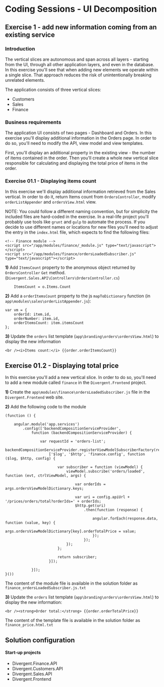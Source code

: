 # Coding Sessions - UI Decomposition

## Exercise 1 - add new information coming from an existing service

### Introduction

The vertical slices are autonomous and span across all layers - starting from the UI, through all other application layers, and even in the database. In this exercise you'll see that when adding new elements we operate within a single slice. That approach reduces the risk of unintentionally breaking unrelated elements.

The application consists of three vertical slices:
- Customers
- Sales
- Finance

### Business requirements

The application UI consists of two pages - Dashboard and Orders. In this exercise you'll display additional information in the Orders page. In order to do so, you'll need to modify the API, view model and view templates.

First, you'll display an additional property in the existing view - the number of items contained in the order. Then you'll create a whole new vertical slice responsible for calculating and displaying the total price of items in the order.

### Exercise 01.1 - Displaying items count

In this exercise we'll display additional information retrieved from the Sales vertical. In order to do it, return Items count from `OrdersController`, modify `orderListAppender` and `ordersView.html` view.

NOTE: You could follow a different naming convention, but for simplicity the included files are hard-coded in the exercise. In a real-life project you'll probably use tools like `grunt` and `gulp` to automate the process. If you decide to use different names or locations for new files you'll need to adjust the entry in the `index.html` file, which expects to find the following files:
```
<!-- Finance module -->
<script src="/app/modules/finance/_module.js" type="text/javascript"></script>
<script src="/app/modules/finance/ordersLoadedSubscriber.js" type="text/javascript"></script>
```

**1)** Add `ItemsCount` property to the anonymous object returned by `OrdersController` `Get` method. (`Divergent.Sales.API\Controllers\OrdersController.cs`)

		ItemsCount = o.Items.Count

**2)** Add a `orderItemsCount` property to the js `mapToDictionary` function (in `app\modules\sales\orderListAppender.js`):

	var vm = {
		orderId: item.id,
		orderNumber: item.id,
		orderItemsCount: item.itemsCount
	};

**3)** Update the `orders` list template (`app\branding\orders\ordersView.html`) to display the new information

	<br /><i>Items count:</i> {{order.orderItemsCount}}


## Exercise 01.2 - Displaying total price

In this exercise you'll add a new vertical slice. In order to do so, you'll need to add a new module called `finance` in the `Divergent.Frontend` project.

**1)** Create the `app\modules\finance\ordersLoadedSubscriber.js` file in the `Divergent.Frontend` web site.

**2)** Add the following code to the module

	(function () {

	    angular.module('app.services')
	        .config(['backendCompositionServiceProvider',
	            function (backendCompositionServiceProvider) {

	                var requestId = 'orders-list';
	                backendCompositionServiceProvider.registerViewModelSubscriberFactory(requestId,
	                    ['$log', '$http', 'finance.config', function ($log, $http, config) {

	                        var subscriber = function (viewModel) {
	                            viewModel.subscribe('orders/loaded', function (evt, ctrlViewModel, args) {

	                                var orderIds = args.ordersViewModelDictionary.keys;

	                                var uri = config.apiUrl + '/prices/orders/total?orderIds=' + orderIds;
	                                $http.get(uri)
	                                    .then(function (response) {

	                                        angular.forEach(response.data, function (value, key) {
	                                            args.ordersViewModelDictionary[key].orderTotalPrice = value;
	                                        });
	                                    });
	                            });
	                        };

	                        return subscriber;
	                    }]);

	            }]);
	}())

The content of the module file is available in the solution folder as `finance_ordersLoadedSubscriber.js.txt`

**3)** Update the `orders` list template (`app\branding\orders\ordersView.html`) to display the new information:

	<br /><strong>Order total:</strong> {{order.orderTotalPrice}}

The content of the template file is available in the solution folder as `finance_price.html.txt`

## Solution configuration

#### Start-up projects

* Divergent.Finance.API
* Divergent.Customers.API
* Divergent.Sales.API
* Divergent.Frontend
